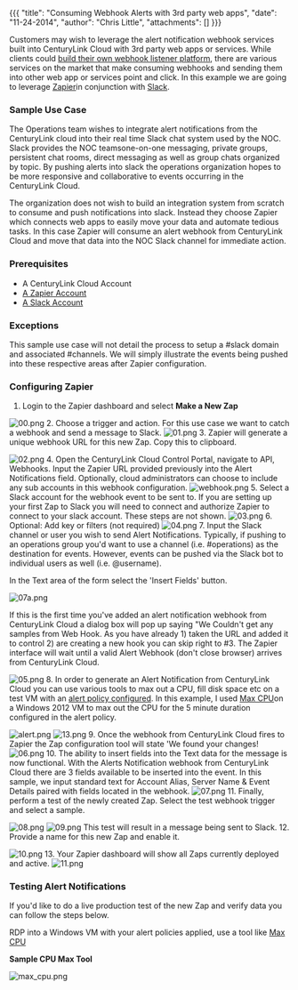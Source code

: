 {{{
  "title": "Consuming Webhook Alerts with 3rd party web apps",
  "date": "11-24-2014",
  "author": "Chris Little",
  "attachments": []
}}}

Customers may wish to leverage the alert notification webhook services built into CenturyLink Cloud with 3rd party web apps or services. While clients could <a href="/api-docs/v2#webhooks-configuring-webhooks-and-consuming-notifications">build their own webhook listener platform</a>, there are various services on the market that make consuming webhooks and sending them into other web app or services point and click. In this example we are going to leverage <a href="http://zapier.com">Zapier</a>in conjunction with <a href="http://slack.com/">Slack</a>.

### Sample Use Case

The Operations team wishes to integrate alert notifications from the CenturyLink cloud into their real time Slack chat system used by the NOC. Slack provides the NOC teamsone-on-one messaging, private groups, persistent chat rooms, direct messaging as well as group chats organized by topic. By pushing alerts into slack the operations organization hopes to be more responsive and collaborative to events occurring in the CenturyLink Cloud.

The organization does not wish to build an integration system from scratch to consume and push notifications into slack. Instead they choose Zapier which connects web apps to easily move your data and automate tedious tasks. In this case Zapier will consume an alert webhook from CenturyLink Cloud and move that data into the NOC Slack channel for immediate action.

### Prerequisites

* A CenturyLink Cloud Account</li>
* <a href="http://www.zapier.com">A Zapier Account</a>
* <a href="http://www.slack.com">A Slack Account</a>

### Exceptions

This sample use case will not detail the process to setup a #slack domain and associated #channels. We will simply illustrate the events being pushed into these respective areas after Zapier configuration.

### Configuring Zapier
1. Login to the Zapier dashboard and select <strong>Make a New Zap</strong>
<img src="https://t3n.zendesk.com/attachments/token/OK4lR5ujJXXROLpMShvuZMq8n/?name=00.png" alt="00.png" />
2. Choose a trigger and action. For this use case we want to catch a webhook and send a message to Slack.
<img src="https://t3n.zendesk.com/attachments/token/kSgv8yaBXVSkK3d1JoB8silkK/?name=01.png" alt="01.png" />
3. Zapier will generate a unique webhook URL for this new Zap. Copy this to clipboard.</p>
<img src="https://t3n.zendesk.com/attachments/token/tS6zWlON1SuoGr2zHAxvEZAaV/?name=02.png" alt="02.png" />
4. Open the CenturyLink Cloud Control Portal, navigate to API, Webhooks. Input the Zapier URL provided previously into the Alert Notifications field. Optionally, cloud administrators can choose to include any sub accounts in this webhook configuration.
<img src="https://t3n.zendesk.com/attachments/token/zUbmvzFwXjdzxkntKqWoVsbzD/?name=webhook.png" alt="webhook.png" />
5. Select a Slack account for the webhook event to be sent to. If you are setting up your first Zap to Slack you will need to connect and authorize Zapier to connect to your slack account. These steps are not shown.
<img src="https://t3n.zendesk.com/attachments/token/i9pvEQVTxNLoTZHFChjxojHvu/?name=03.png" alt="03.png" />
6. Optional: Add key or filters (not required)
<img src="https://t3n.zendesk.com/attachments/token/3ipLnDTLacNGaNS2m6C5owKPk/?name=04.png" alt="04.png" />
7. Input the Slack channel or user you wish to send Alert Notifications. Typically, if pushing to an operations group you'd want to use a channel (i.e. #operations) as the destination for events. However, events can be pushed via the Slack bot to individual users as well (i.e. @username).
<p>In the Text area of the form select the 'Insert Fields' button. </p>
<img src="https://t3n.zendesk.com/attachments/token/6jdOLv9Eb73vQ57IhiVx0l61E/?name=07a.png" alt="07a.png" />
<p>If this is the first time you've added an alert notification webhook from CenturyLink Cloud a dialog box will pop up saying "We Couldn't get any samples from Web Hook. As you have already 1) taken the URL and added it to control 2) are creating a new hook you can skip right to #3. The Zapier interface will wait until a valid Alert Webhook (don't close browser) arrives from CenturyLink Cloud.</p>
<img src="https://t3n.zendesk.com/attachments/token/U5stj1xY7cjRYwWOh6VWBMb2g/?name=05.png" alt="05.png" />
8. In order to generate an Alert Notification from CenturyLink Cloud you can use various tools to max out a CPU, fill disk space etc on a test VM with an <a href="https://t3n.zendesk.com/entries/27202824-Cloud-Server-Alerting-FAQ" target="_blank">alert policy configured</a>.
In this example, I used <a href="http://sourceforge.net/projects/max-cpu/" target="_blank">Max CPU</a>on a Windows 2012 VM to max out the CPU for the 5 minute duration configured in the alert policy.</p>
<img src="https://t3n.zendesk.com/attachments/token/BjgoVoLsdu4GVSDXruLdCECiK/?name=alert.png" alt="alert.png" />
<img src="https://t3n.zendesk.com/attachments/token/oxlbPAKqHWna6BO8PUj500LmO/?name=13.png" alt="13.png" />
9. Once the webhook from CenturyLink Cloud fires to Zapier the Zap configuration tool will state 'We found your changes!
<img src="https://t3n.zendesk.com/attachments/token/Ek0aNEaCD55VqoIOsVtkEzoGf/?name=06.png" alt="06.png" />
10. The ability to insert fields into the Text data for the message is now functional. With the Alerts Notification webhook from CenturyLink Cloud there are 3 fields available to be inserted into the event. In this sample, we input standard text for Account Alias, Server Name &amp; Event Details paired with fields located in the webhook.
<img src="https://t3n.zendesk.com/attachments/token/M00gY85RCLrb4Ru9Yas0ROLDm/?name=07.png" alt="07.png" />
11. Finally, perform a test of the newly created Zap. Select the test webhook trigger and select a sample.</p>
<img src="https://t3n.zendesk.com/attachments/token/PnKnZIXgQGuorcnyLTAACuZkh/?name=08.png" alt="08.png" />
<img src="https://t3n.zendesk.com/attachments/token/cnMejts5lywOt4z0D5QOTAXvU/?name=09.png" alt="09.png" />
This test will result in a message being sent to Slack.
12. Provide a name for this new Zap and enable it.</p>
<img src="https://t3n.zendesk.com/attachments/token/6K8b7lMhiPgU0kx9W0yIVkQU7/?name=10.png" alt="10.png" />
13. Your Zapier dashboard will show all Zaps currently deployed and active.
<img src="https://t3n.zendesk.com/attachments/token/pqCDwDI68ezrJHn4bc5qwVODg/?name=11.png" alt="11.png" />

### Testing Alert Notifications

If you'd like to do a live production test of the new Zap and verify data you can follow the steps below.

RDP into a Windows VM with your alert policies applied, use a tool like <a href="http://sourceforge.net/projects/max-cpu/">Max CPU</a>

<strong>Sample CPU Max Tool</strong>

<img src="https://t3n.zendesk.com/attachments/token/mtMYhlgmTFy0YSa6sfKJnQWtx/?name=max+cpu.png" alt="max_cpu.png" />
